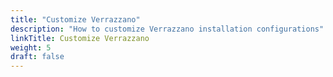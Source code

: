 ```yaml
---
title: "Customize Verrazzano"
description: "How to customize Verrazzano installation configurations"
linkTitle: Customize Verrazzano
weight: 5
draft: false
---
```


